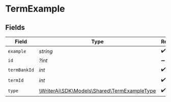 # TermExample


## Fields

| Field                                                                                 | Type                                                                                  | Required                                                                              | Description                                                                           |
| ------------------------------------------------------------------------------------- | ------------------------------------------------------------------------------------- | ------------------------------------------------------------------------------------- | ------------------------------------------------------------------------------------- |
| `example`                                                                             | *string*                                                                              | :heavy_check_mark:                                                                    | N/A                                                                                   |
| `id`                                                                                  | *?int*                                                                                | :heavy_minus_sign:                                                                    | N/A                                                                                   |
| `termBankId`                                                                          | *int*                                                                                 | :heavy_check_mark:                                                                    | N/A                                                                                   |
| `termId`                                                                              | *int*                                                                                 | :heavy_check_mark:                                                                    | N/A                                                                                   |
| `type`                                                                                | [\WriterAi\SDK\Models\Shared\TermExampleType](../../Models/Shared/TermExampleType.md) | :heavy_check_mark:                                                                    | N/A                                                                                   |